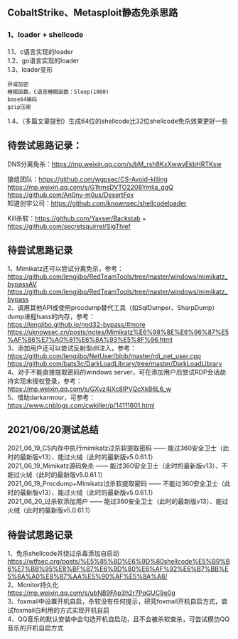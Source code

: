 ## CobaltStrike、Metasploit静态免杀思路
### 1、loader + shellcode
1.1、c语言实现的loader  
1.2、go语言实现的loader  
1.3、loader变形  
```
异或加密
睡眠函数，C语言睡眠函数：Sleep(1000)
base64编码
gzip压缩
```
1.4、（多篇文章提到）生成64位的shellcode比32位shellcode免杀效果更好一些

## 待尝试思路记录：
DNS分离免杀：https://mp.weixin.qq.com/s/bM_rsh8KxXwwyEkbHRTKsw  

狼组团队：https://github.com/wgpsec/CS-Avoid-killing  
https://mp.weixin.qq.com/s/G1hmsDVTO2208Ymlia_ggQ  
https://github.com/An0ny-m0us/DesertFox  
知道创宇公司：https://github.com/knownsec/shellcodeloader  

Kill杀软：https://github.com/Yaxser/Backstab + https://github.com/secretsquirrel/SigThief

## 待尝试思路记录
1、Mimikatz还可以尝试分离免杀，参考：  
https://github.com/lengjibo/RedTeamTools/tree/master/windows/mimikatz_bypassAV  
https://github.com/lengjibo/RedTeamTools/tree/master/windows/mimikatz_bypass  
2、调用其他API或使用procdump替代工具（如SqlDumper、SharpDump）dump进程lsass的内存，参考：  
https://lengjibo.github.io/nod32-bypass/#more  
https://uknowsec.cn/posts/notes/Mimikatz%E6%98%8E%E6%96%87%E5%AF%86%E7%A0%81%E6%8A%93%E5%8F%96.html  
3、添加用户还可以尝试反射型dll注入，参考：  
https://github.com/lengjibo/NetUser/blob/master/rdi_net_user.cpp  
https://github.com/bats3c/DarkLoadLibrary/tree/master/DarkLoadLibrary  
4、对于不能直接提取密码的windows server，可在添加用户后尝试RDP会话劫持实现未授权登录，参考：  
https://mp.weixin.qq.com/s/GXvz4jXc8IPVQcXkB6L6_w  
5、借助darkarmour，可参考：  
https://www.cnblogs.com/cwkiller/p/14111601.html

## 2021/06/20测试总结
2021_06_19_CS内存中执行mimikatz过杀软提取密码 —— 能过360安全卫士（此时的最新版v13）、能过火绒（此时的最新版v5.0.61.1）  
2021_06_19_Mimikatz源码免杀                  —— 能过360安全卫士（此时的最新版v13）、不能过火绒（此时的最新版v5.0.61.1）  
2021_06_19_Procdump+Mimikatz过杀软提取密码   —— 不能过360安全卫士（此时的最新版v13）、能过火绒（此时的最新版v5.0.61.1）  
2021_06_20_过杀软添加用户                    —— 能过360安全卫士（此时的最新版v13）、能过火绒（此时的最新版v5.0.61.1）

## 待尝试思路记录
1、免杀shellcode并绕过杀毒添加自启动  
https://wtfsec.org/posts/%E5%85%8D%E6%9D%80shellcode%E5%B9%B6%E7%BB%95%E8%BF%87%E6%9D%80%E6%AF%92%E6%B7%BB%E5%8A%A0%E8%87%AA%E5%90%AF%E5%8A%A8/  
2、Monitor持久化  
https://mp.weixin.qq.com/s/ubNB9FAp3h2r7PqGUC9e0g  
3、foxmail中设置开机自启，杀软没有任何提示，研究foxmail开机自启方式，尝试foxmail白利用的方式实现开机自启  
4、QQ音乐的默认安装中会勾选开机自启动，且不会被杀软查杀，可尝试模仿QQ音乐的开机自启方式
